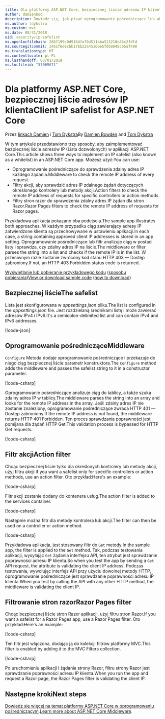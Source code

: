 ```yaml
---
title: Dla platformy ASP.NET Core, bezpiecznej liście adresów IP klienta
author: damienbod
description: Dowiedz się, jak pisać oprogramowanie pośredniczące lub akcji filtry, aby sprawdzić poprawność zdalnych adresów IP na liście zatwierdzonych adresów IP.
ms.author: tdykstra
ms.custom: mvc
ms.date: 08/31/2018
uid: security/ip-safelist
ms.openlocfilehash: 286f199c0d9164fa70d511aba523210c85c2fdfd
ms.sourcegitcommit: 24b1f6decbb17bb22a45166e5fdb0845c65af498
ms.translationtype: MT
ms.contentlocale: pl-PL
ms.lasthandoff: 03/01/2019
ms.locfileid: "57069671"
---
```

# <a name="client-ip-safelist-for-aspnet-core"></a><span data-ttu-id="823b2-103">Dla platformy ASP.NET Core, bezpiecznej liście adresów IP klienta</span><span class="sxs-lookup"><span data-stu-id="823b2-103">Client IP safelist for ASP.NET Core</span></span>

<span data-ttu-id="823b2-104">Przez [linkach Damien](https://twitter.com/damien_bod) i [Tom Dykstra](https://github.com/tdykstra)</span><span class="sxs-lookup"><span data-stu-id="823b2-104">By [Damien Bowden](https://twitter.com/damien_bod) and [Tom Dykstra](https://github.com/tdykstra)</span></span>
 
<span data-ttu-id="823b2-105">W tym artykule przedstawiono trzy sposoby, aby zaimplementować bezpiecznej liście adresów IP (Lista dozwolonych) w aplikacji ASP.NET Core.</span><span class="sxs-lookup"><span data-stu-id="823b2-105">This article shows three ways to implement an IP safelist (also known as a whitelist) in an ASP.NET Core app.</span></span> <span data-ttu-id="823b2-106">Możesz użyć:</span><span class="sxs-lookup"><span data-stu-id="823b2-106">You can use:</span></span>

* <span data-ttu-id="823b2-107">Oprogramowanie pośredniczące do sprawdzenia zdalny adres IP każdego żądania.</span><span class="sxs-lookup"><span data-stu-id="823b2-107">Middleware to check the remote IP address of every request.</span></span>
* <span data-ttu-id="823b2-108">Filtry akcji, aby sprawdzić adres IP zdalnego żądań dotyczących określonego kontrolery lub metody akcji.</span><span class="sxs-lookup"><span data-stu-id="823b2-108">Action filters to check the remote IP address of requests for specific controllers or action methods.</span></span>
* <span data-ttu-id="823b2-109">Filtry stron razor do sprawdzenia zdalny adres IP żądań dla stron Razor.</span><span class="sxs-lookup"><span data-stu-id="823b2-109">Razor Pages filters to check the remote IP address of requests for Razor pages.</span></span>

<span data-ttu-id="823b2-110">Przykładowa aplikacja pokazano oba podejścia.</span><span class="sxs-lookup"><span data-stu-id="823b2-110">The sample app illustrates both approaches.</span></span> <span data-ttu-id="823b2-111">W każdym przypadku ciąg zawierający adresy IP zatwierdzone klienta są przechowywane w ustawieniu aplikacji.</span><span class="sxs-lookup"><span data-stu-id="823b2-111">In each case, a string containing approved client IP addresses is stored in an app setting.</span></span> <span data-ttu-id="823b2-112">Oprogramowanie pośredniczące lub filtr analizuje ciąg w postaci listy i sprawdza, czy zdalny adres IP na liście.</span><span class="sxs-lookup"><span data-stu-id="823b2-112">The middleware or filter parses the string into a list and  checks if the remote IP is in the list.</span></span> <span data-ttu-id="823b2-113">W przeciwnym razie zostanie zwrócony kod stanu HTTP 403 — Dostęp zabroniony.</span><span class="sxs-lookup"><span data-stu-id="823b2-113">If not, an HTTP 403 Forbidden status code is returned.</span></span>

<span data-ttu-id="823b2-114">[Wyświetlanie lub pobieranie przykładowego kodu](https://github.com/aspnet/Docs/tree/master/aspnetcore/security/ip-safelist/samples/2.x/ClientIpAspNetCore) ([sposobu pobierania](xref:index#how-to-download-a-sample))</span><span class="sxs-lookup"><span data-stu-id="823b2-114">[View or download sample code](https://github.com/aspnet/Docs/tree/master/aspnetcore/security/ip-safelist/samples/2.x/ClientIpAspNetCore) ([how to download](xref:index#how-to-download-a-sample))</span></span>

## <a name="the-safelist"></a><span data-ttu-id="823b2-115">Bezpiecznej liście</span><span class="sxs-lookup"><span data-stu-id="823b2-115">The safelist</span></span>

<span data-ttu-id="823b2-116">Lista jest skonfigurowana w *appsettings.json* pliku.</span><span class="sxs-lookup"><span data-stu-id="823b2-116">The list is configured in the *appsettings.json* file.</span></span> <span data-ttu-id="823b2-117">Jest rozdzielaną średnikami listę i może zawierać adresów IPv4 i IPv6.</span><span class="sxs-lookup"><span data-stu-id="823b2-117">It's a semicolon-delimited list and can contain IPv4 and IPv6 addresses.</span></span>

[!code-json[](ip-safelist/samples/2.x/ClientIpAspNetCore/appsettings.json?highlight=2)]

## <a name="middleware"></a><span data-ttu-id="823b2-118">Oprogramowanie pośredniczące</span><span class="sxs-lookup"><span data-stu-id="823b2-118">Middleware</span></span>

<span data-ttu-id="823b2-119">`Configure` Metoda dodaje oprogramowanie pośredniczące i przekazuje do niego ciąg bezpiecznej liście parametr konstruktora.</span><span class="sxs-lookup"><span data-stu-id="823b2-119">The `Configure` method adds the middleware and passes the safelist string to it in a constructor parameter.</span></span>

[!code-csharp[](ip-safelist/samples/2.x/ClientIpAspNetCore/Startup.cs?name=snippet_Configure&highlight=7)]

<span data-ttu-id="823b2-120">Oprogramowanie pośredniczące analizuje ciąg do tablicy, a także szuka zdalny adres IP w tablicy.</span><span class="sxs-lookup"><span data-stu-id="823b2-120">The middleware parses the string into an array and looks for the remote IP address in the array.</span></span> <span data-ttu-id="823b2-121">Jeśli zdalny adres IP nie zostanie znaleziony, oprogramowanie pośredniczące zwraca HTTP 401 — Dostęp zabroniony.</span><span class="sxs-lookup"><span data-stu-id="823b2-121">If the remote IP address is not found, the middleware returns HTTP 401 Forbidden.</span></span> <span data-ttu-id="823b2-122">Ten proces sprawdzania poprawności jest pomijana dla żądań HTTP Get.</span><span class="sxs-lookup"><span data-stu-id="823b2-122">This validation process is bypassed for HTTP Get requests.</span></span>

[!code-csharp[](ip-safelist/samples/2.x/ClientIpAspNetCore/AdminSafeListMiddleware.cs?name=snippet_ClassOnly)]

## <a name="action-filter"></a><span data-ttu-id="823b2-123">Filtr akcji</span><span class="sxs-lookup"><span data-stu-id="823b2-123">Action filter</span></span>

<span data-ttu-id="823b2-124">Chcąc bezpiecznej liście tylko dla określonych kontrolery lub metody akcji, użyj filtru akcji.</span><span class="sxs-lookup"><span data-stu-id="823b2-124">If you want a safelist only for specific controllers or action methods, use an action filter.</span></span> <span data-ttu-id="823b2-125">Oto przykład:</span><span class="sxs-lookup"><span data-stu-id="823b2-125">Here's an example:</span></span> 

[!code-csharp[](ip-safelist/samples/2.x/ClientIpAspNetCore/Filters/ClientIdCheckFilter.cs)]

<span data-ttu-id="823b2-126">Filtr akcji zostanie dodany do kontenera usług.</span><span class="sxs-lookup"><span data-stu-id="823b2-126">The action filter is added to the services container.</span></span>

[!code-csharp[](ip-safelist/samples/2.x/ClientIpAspNetCore/Startup.cs?name=snippet_ConfigureServices&highlight=3)]

<span data-ttu-id="823b2-127">Następnie można filtr dla metody kontrolera lub akcji.</span><span class="sxs-lookup"><span data-stu-id="823b2-127">The filter can then be used on a controller or action method.</span></span>

[!code-csharp[](ip-safelist/samples/2.x/ClientIpAspNetCore/Controllers/ValuesController.cs?name=snippet_Filter&highlight=1)]

<span data-ttu-id="823b2-128">Przykładowa aplikacja, jest stosowany filtr do `Get` metody.</span><span class="sxs-lookup"><span data-stu-id="823b2-128">In the sample app, the filter is applied to the `Get` method.</span></span> <span data-ttu-id="823b2-129">Tak, podczas testowania aplikacji, wysyłając `Get` żądania interfejsu API, ten atrybut jest sprawdzanie poprawności adresu IP klienta.</span><span class="sxs-lookup"><span data-stu-id="823b2-129">So when you test the app by sending a `Get` API request, the attribute is validating the client IP address.</span></span> <span data-ttu-id="823b2-130">Podczas testowania, wywołując interfejs API przy użyciu dowolnej metody HTTP, oprogramowanie pośredniczące jest sprawdzanie poprawności adresu IP klienta.</span><span class="sxs-lookup"><span data-stu-id="823b2-130">When you test by calling the API with any other HTTP method, the middleware is validating the client IP.</span></span>

## <a name="razor-pages-filter"></a><span data-ttu-id="823b2-131">Filtrowanie stron razor</span><span class="sxs-lookup"><span data-stu-id="823b2-131">Razor Pages filter</span></span> 

<span data-ttu-id="823b2-132">Chcąc bezpiecznej liście stron Razor aplikacji, użyj filtru stron Razor.</span><span class="sxs-lookup"><span data-stu-id="823b2-132">If you want a safelist for a Razor Pages app, use a Razor Pages filter.</span></span> <span data-ttu-id="823b2-133">Oto przykład:</span><span class="sxs-lookup"><span data-stu-id="823b2-133">Here's an example:</span></span> 

[!code-csharp[](ip-safelist/samples/2.x/ClientIpAspNetCore/Filters/ClientIdCheckPageFilter.cs)]

<span data-ttu-id="823b2-134">Ten filtr jest włączona, dodając ją do kolekcji filtrów platformy MVC.</span><span class="sxs-lookup"><span data-stu-id="823b2-134">This filter is enabled by adding it to the MVC Filters collection.</span></span>

[!code-csharp[](ip-safelist/samples/2.x/ClientIpAspNetCore/Startup.cs?name=snippet_ConfigureServices&highlight=7-9)]

<span data-ttu-id="823b2-135">Po uruchomieniu aplikacji i żądania strony Razor, filtru strony Razor jest sprawdzanie poprawności adresu IP klienta.</span><span class="sxs-lookup"><span data-stu-id="823b2-135">When you run the app and request a Razor page, the Razor Pages filter is validating the client IP.</span></span>

## <a name="next-steps"></a><span data-ttu-id="823b2-136">Następne kroki</span><span class="sxs-lookup"><span data-stu-id="823b2-136">Next steps</span></span>

<span data-ttu-id="823b2-137">[Dowiedz się więcej na temat platformy ASP.NET Core w oprogramowaniu pośredniczącym](xref:fundamentals/middleware/index).</span><span class="sxs-lookup"><span data-stu-id="823b2-137">[Learn more about ASP.NET Core Middleware](xref:fundamentals/middleware/index).</span></span>

